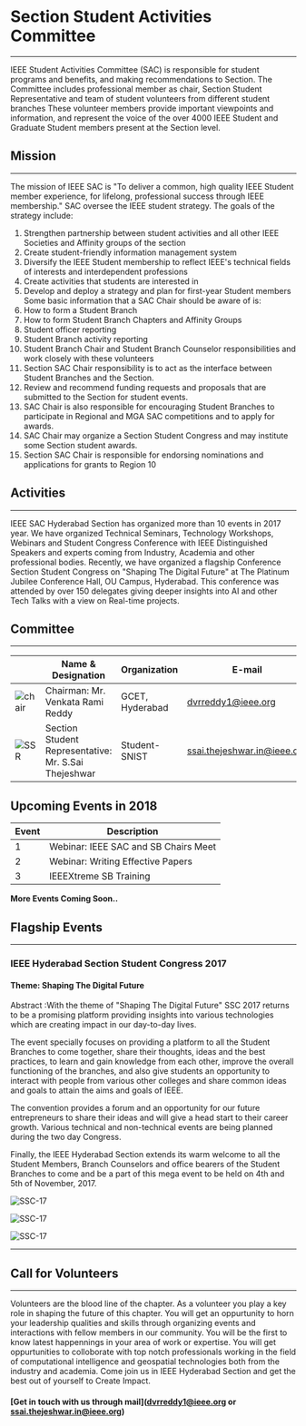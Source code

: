 # Section Student Activities Committee

---

IEEE Student Activities Committee (SAC) is responsible for student programs and
benefits, and making recommendations to Section. The Committee includes professional member
as chair, Section Student Representative and team of student volunteers from different student
branches These volunteer members provide important viewpoints and information, and represent
the voice of the over 4000 IEEE Student and Graduate Student members present at the Section
level.

## Mission

---

The mission of IEEE SAC is "To deliver a common, high quality IEEE Student member
experience, for lifelong, professional success through IEEE membership."
SAC oversee the IEEE student strategy. The goals of the strategy include:

1. Strengthen partnership between student activities and all other IEEE Societies and Affinity groups of the section
2. Create student-friendly information management system
3. Diversify the IEEE Student membership to reflect IEEE&#39;s technical fields of interests and interdependent professions
4. Create activities that students are interested in
5. Develop and deploy a strategy and plan for first-year Student members Some basic information that a SAC Chair should be aware of is:
6. How to form a Student Branch
7. How to form Student Branch Chapters and Affinity Groups
8. Student officer reporting
9. Student Branch activity reporting
10. Student Branch Chair and Student Branch Counselor responsibilities and work closely with these volunteers
11. Section SAC Chair responsibility is to act as the interface between Student Branches and the Section.
12. Review and recommend funding requests and proposals that are submitted to the Section for student events.
13. SAC Chair is also responsible for encouraging Student Branches to participate in Regional and MGA SAC competitions and to apply for awards.
14. SAC Chair may organize a Section Student Congress and may institute some Section student awards.
15. Section SAC Chair is responsible for endorsing nominations and applications for grants to Region 10

## Activities

---

IEEE SAC Hyderabad Section has organized more than 10 events in 2017 year. We have organized Technical Seminars, Technology Workshops, Webinars and Student Congress Conference with IEEE Distinguished Speakers and experts coming from Industry, Academia and other professional bodies.  Recently, we have organized a flagship Conference Section Student Congress on "Shaping The Digital Future" at The Platinum Jubilee Conference Hall, OU Campus, Hyderabad. This conference was attended by over 150 delegates giving deeper insights into AI and other Tech Talks with a view on Real-time projects.

## Committee

---

|                                       | Name & Designation      |Organization       |E-mail            |
|---------------------------------------|-------------------------|-------------------|------------------|
|![chair](/students/img/chair.png?raw=true)    |Chairman: Mr. Venkata Rami Reddy |GCET, Hyderabad     |dvrreddy1@ieee.org  |
|![SSR](/students/img/ssr.png?raw=true)  |Section Student Representative: Mr. S.Sai Thejeshwar |Student- SNIST     |ssai.thejeshwar.in@ieee.org |

## Upcoming Events in 2018

Event | Description     |
|-----|-----------------|
| 1   | Webinar: IEEE SAC and SB Chairs Meet |
| 2   | Webinar: Writing Effective Papers |
| 3   | IEEEXtreme SB Training |

**More Events Coming Soon..**


## Flagship Events

---

### IEEE Hyderabad Section Student Congress 2017

#### Theme: Shaping The Digital Future

Abstract :With the theme of  "Shaping The Digital Future" SSC 2017 returns to be a promising platform providing insights into various technologies which are creating impact in our day-to-day lives.

The event specially focuses on providing a platform to all the Student Branches to come together, share their thoughts, ideas and the best practices, to learn and gain knowledge from each other, improve the overall functioning of the branches, and also give students an opportunity to interact with people from various other colleges and share common ideas and goals to attain the aims and goals of IEEE.

The convention provides a forum and an opportunity for our future entrepreneurs to share their ideas and will give a head start to their career growth. Various technical and non-technical events are being planned during the two day Congress.

Finally, the IEEE Hyderabad Section extends its warm welcome to all the Student Members, Branch Counselors and office bearers of the Student Branches to come and be a part of this mega event to be held on 4th and 5th of November, 2017.

![SSC-17](/students/img/IMG_3807.png)

![SSC-17](/students/img/IMG_3781.png)

![SSC-17](/students/img/DSC_0080.png)

---

## Call for Volunteers

---

Volunteers are the blood line of the chapter. As a volunteer you play a key role in shaping the future of this chapter. You will get an oppurtunity to horn your leadership qualities and skills through organizing events and interactions with fellow members in our community. You will be the first to know latest happennings in your area of work or expertise. You will get oppurtunities to colloborate with top notch professionals working in the field of computational intelligence and geospatial technologies both from the industry and academia. Come join us in IEEE Hyderabad Section and get the best out of yourself to Create Impact.

#### [Get in touch with us through mail](dvrreddy1@ieee.org or ssai.thejeshwar.in@ieee.org)

